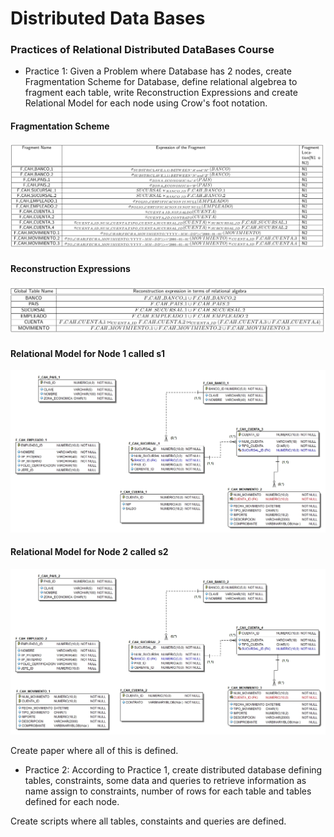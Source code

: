 # Distributed Data Bases

### Practices of Relational Distributed DataBases Course

- Practice 1: Given a Problem where Database has 2 nodes, create 
Fragmentation Scheme for Database, define relational algebrea to 
fragment each table, write Reconstruction Expressions and create 
Relational Model for each node using Crow's foot notation.

#### Fragmentation Scheme
![Fragmentation Scheme](/images/P1_DDB_1.png)

#### Reconstruction Expressions 
![Reconstruction Expressions](/images/P1_DDB_2.png)

#### Relational Model for Node 1 called s1
![node s1](/images/P1_N1.jpg)

#### Relational Model for Node 2 called s2
![node s2](/images/P1_N2.jpg)

Create paper where all of this is defined.

- Practice 2: According to Practice 1, create distributed database
defining tables, constraints, some data
and queries to retrieve information as name assign to constraints,
number of rows for each table and tables defined for each node.

Create scripts where all tables, constaints and queries are defined.